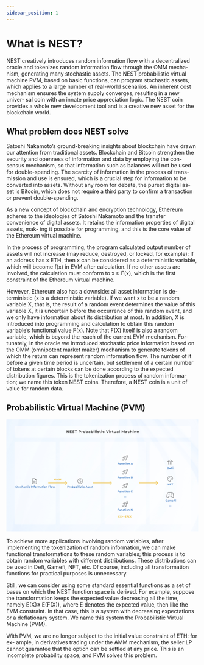 ```yaml
---
sidebar_position: 1
---
```


# What is NEST?

NEST creatively introduces random information flow with a decentralized oracle and tokenizes random information flow through the OMM mecha- nism, generating many stochastic assets. The NEST probabilistic virtual machine PVM, based on basic functions, can program stochastic assets, which applies to a large number of real-world scenarios. An inherent cost mechanism ensures the system supply converges, resulting in a new univer- sal coin with an innate price appreciation logic. The NEST coin provides a whole new development tool and is a creative new asset for the blockchain world.

## What problem does NEST solve

Satoshi Nakamoto’s ground-breaking insights about blockchain have drawn our attention from traditional assets. Blockchain and Bitcoin strengthen the security and openness of information and data by employing the con- sensus mechanism, so that information such as balances will not be used for double-spending. The scarcity of information in the process of trans- mission and use is ensured, which is a crucial step for information to be converted into assets. Without any room for debate, the purest digital as- set is Bitcoin, which does not require a third party to confirm a transaction or prevent double-spending.

As a new concept of blockchain and encryption technology, Ethereum adheres to the ideologies of Satoshi Nakamoto and the transfer convenience of digital assets. It retains the information properties of digital assets, mak- ing it possible for programming, and this is the core value of the Ethereum virtual machine.

In the process of programming, the program calculated output number of assets will not increase (may reduce, destroyed, or locked, for example): If an address has x ETH, then x can be considered as a deterministic variable, which will become f(x) in EVM after calculation. If no other assets are involved, the calculation must conform to x ≥ F(x), which is the first constraint of the Ethereum virtual machine.

However, Ethereum also has a downside: all asset information is de- terministic (x is a deterministic variable). If we want x to be a random variable X, that is, the result of a random event determines the value of this variable X, it is uncertain before the occurrence of this random event, and we only have information about its distribution at most. In addition, X is introduced into programming and calculation to obtain this random variable’s functional value F(x). Note that F(X) itself is also a random variable, which is beyond the reach of the current EVM mechanism. For- tunately, in the oracle we introduced stochastic price information based on the OMM (omnipotent market maker) mechanism to generate tokens of which the return can represent random information flow. The number of it before a given time period is uncertain, but settlement of a certain number of tokens at certain blocks can be done according to the expected distribution figures. This is the tokenization process of random informa- tion; we name this token NEST coins. Therefore, a NEST coin is a unit of value for random data.

## Probabilistic Virtual Machine (PVM)

![NEST7](Images/NEST7.png)

To achieve more applications involving random variables, after implementing the tokenization of random information, we can make functional transformations to these random variables; this process is to obtain random variables with different distributions. These distributions can be used in Defi, Gamefi, NFT, etc. Of course, including all transformation functions for practical purposes is unnecessary.

Still, we can consider using some standard essential functions as a set of bases on which the NEST function space is derived. For example, suppose the transformation keeps the expected value decreasing all the time, namely E(X)≥ E(F(X)), where E denotes the expected value, then like the EVM constraint. In that case, this is a system with decreasing expectations or a deflationary system. We name this system the Probabilistic Virtual Machine (PVM). 

With PVM, we are no longer subject to the initial value constraint of ETH: for ex- ample, in derivatives trading under the AMM mechanism, the seller LP cannot guarantee that the option can be settled at any price. This is an incomplete probability space, and PVM solves this problem.
